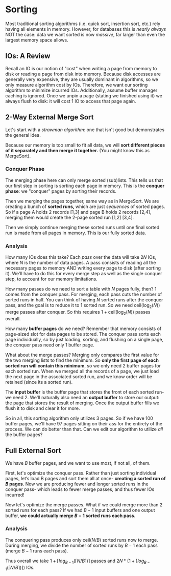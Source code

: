 # Sorting

Most traditional sorting algorithms (i.e. quick sort, insertion sort, etc.) rely having all elements in memory. However, for databases this is *nearly always* NOT the case: data we want sorted is now *massive*, far larger than even the largest memory space allows. 

## IOs: A Review

Recall an IO is our notion of "cost" when writing a page from memory to disk or reading a page from disk into memory. Because disk accesses are generally very expensive, they are usually dominant in algorithms, so we only measure algorithm cost by IOs. Therefore, we want our sorting algorithm to minimize incurred IOs. Additionally, assume buffer manager caching is ignored. Once we unpin a page (stating we finished using it) we always flush to disk: it will cost 1 IO to access that page again. 

## 2-Way External Merge Sort

Let's start with a *strawman algorithm*: one that isn't good but demonstrates the general idea. 

Because our memory is too small to fit all data, we will **sort different pieces of it separately and then merge it together.** (You might know this as MergeSort). 

### Conquer Phase

The merging phase here can only merge sorted (sub)lists. This tells us that our first step in sorting is sorting each page in memory. This is the **conquer phase**: we "conquer" pages by sorting their records. 

Then we merging the pages together, same way as in MergeSort. We are creating a bunch of **sorted runs,** which are just *sequences* of sorted pages. So if a page A holds 2 records [1,3] and page B holds 2 records [2,4], merging them would create the 2-page sorted run [1,2] [3,4].

Then we simply continue merging these sorted runs until one final sorted run is made from all pages in memory. This is our fully sorted data. 

### Analysis

How many IOs does this take? Each *pass* over the data will take $2N$ IOs, where $N$ is the number of data pages. A pass consists of reading all the necessary pages to memory AND writing every page to disk (after sorting it). We'll have to do this for every merge step as well as the single conquer step, to account for our memory limitations.

How many passes do we need to sort a table with $N$ pages fully, then? 1 comes from the conquer pass. For merging, each pass cuts the number of sorted runs in half. You can think of having $N$ sorted runs after the conquer pass, and the goal is to reduce it to 1 sorted run. So we need $\text{ceil}(\log_2(N))$ merge passes after conquer. So this requires $1+ \text{ceil}(\log_2(N))$ passes overall.

How many **buffer pages** do we need? Remember that memory consists of page-sized slot for data pages to be stored. The conquer pass sorts each page individually, so by just loading, sorting, and flushing on a single page, the conquer pass need only 1 buffer page.

What about the merge passes?  Merging only compares the first value for the two merging lists to find the minimum. So **only the first page of each sorted run will contain this minimum**, so we only need 2 buffer pages for each sorted run. When we merged all the records of a page, we just load the next page in the associated sorted run, and we know order will be retained (since its a sorted run). 

The **input buffer** is the buffer page that stores the front of each sorted run- we need 2. We'll naturally also need an **output buffer** to store our output: the page that stores the result of merging. Once the output buffer fills we flush it to disk and clear it for more.

So in all, this sorting algorithm only utilizes 3 pages. So if we have 100 buffer pages, we'll have 97 pages sitting on their ass for the entirety of the process. We can do better than that. Can we edit our algorithm to utilize *all* the buffer pages? 

## Full External Sort

We have $B$ buffer pages, and we want to use most, if not all, of them. 

First, let's optimize the conquer pass. Rather than just sorting individual pages, let’s load B pages and sort them all at once- **creating a sorted run of $B$ pages**. Now we are producing fewer and longer sorted runs in the conquer pass- which leads to fewer merge passes, and thus fewer IOs incurred!

Now let's optimize the merge passes. What if we could merge more than 2 sorted runs for each pass? If we had $B-1$ input buffers and one output buffer, **we could actually merge $B-1$ sorted runs each pass.** 

### Analysis

The conquering pass produces only $\text{ceil}(N/B)$ sorted runs now to merge. During merging, we divide the number of sorted runs by $B−1$ each pass (merge $B-1$ runs each pass).

Thus overall we take $1 + \lceil log_{B-1}(\lceil N/B \rceil) \rceil$ passes and $2N* (1 + \lceil log_{B-1}(\lceil N/B \rceil) \rceil)$ IOs. 

